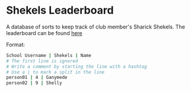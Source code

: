 # Shekels Leaderboard
A database of sorts to keep track of club member's Sharick Shekels. The leaderboard can be found [here](stogacs.club/shekels)

Format:
```bash
School Username | Shekels | Name
# The first line is ignored 
# Write a comment by starting the line with a hashtag
# Use a | to mark a split in the line
person01 | 4 | Ganymede
person02 | 9 | Shelly
```
